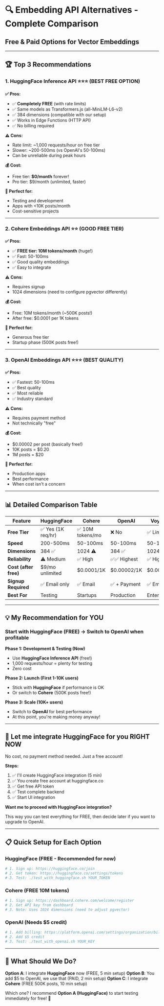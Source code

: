 # 🔍 Embedding API Alternatives - Complete Comparison

## **Free & Paid Options for Vector Embeddings**

---

## 🏆 **Top 3 Recommendations**

### **1. HuggingFace Inference API** ⭐⭐⭐ (BEST FREE OPTION)

**✅ Pros:**
- ✅ **Completely FREE** (with rate limits)
- ✅ Same models as Transformers.js (all-MiniLM-L6-v2)
- ✅ 384 dimensions (compatible with our setup)
- ✅ Works in Edge Functions (HTTP API)
- ✅ No billing required

**⚠️ Cons:**
- Rate limit: ~1,000 requests/hour on free tier
- Slower: ~200-500ms (vs OpenAI's 50-100ms)
- Can be unreliable during peak hours

**💰 Cost:**
- Free tier: **$0/month** forever!
- Pro tier: $9/month (unlimited, faster)

**🎯 Perfect for:**
- Testing and development
- Apps with <10K posts/month
- Cost-sensitive projects

---

### **2. Cohere Embeddings API** ⭐⭐ (GOOD FREE TIER)

**✅ Pros:**
- ✅ **FREE tier: 10M tokens/month** (huge!)
- ✅ Fast: 50-100ms
- ✅ Good quality embeddings
- ✅ Easy to integrate

**⚠️ Cons:**
- Requires signup
- 1024 dimensions (need to configure pgvector differently)

**💰 Cost:**
- Free: 10M tokens/month (~500K posts!)
- After free: $0.0001 per 1K tokens

**🎯 Perfect for:**
- Generous free tier
- Startup phase (500K posts free!)

---

### **3. OpenAI Embeddings API** ⭐⭐⭐ (BEST QUALITY)

**✅ Pros:**
- ✅ Fastest: 50-100ms
- ✅ Best quality
- ✅ Most reliable
- ✅ Industry standard

**⚠️ Cons:**
- Requires payment method
- Not technically "free"

**💰 Cost:**
- $0.00002 per post (basically free!)
- 10K posts = $0.20
- 1M posts = $20

**🎯 Perfect for:**
- Production apps
- Best performance
- When cost isn't a concern

---

## 📊 **Detailed Comparison Table**

| Feature | HuggingFace | Cohere | OpenAI | Voyage AI |
|---------|-------------|--------|--------|-----------|
| **Free Tier** | ✅ Yes (1K req/hr) | ✅ 10M tokens/mo | ❌ No | ✅ Limited |
| **Speed** | 200-500ms | 50-100ms | 50-100ms | 50-100ms |
| **Dimensions** | 384 ✅ | 1024 ⚠️ | 384 ✅ | 1024 ⚠️ |
| **Reliability** | ⚠️ Medium | ✅ High | ✅✅ Highest | ✅ High |
| **Cost (after free)** | $9/mo unlimited | $0.0001/1K | $0.00002/1K | $0.00012/1K |
| **Signup Required** | ✅ Email only | ✅ Email | ✅ + Payment | ✅ Email |
| **Best For** | Testing | Startups | Production | Enterprise |

---

## 💡 **My Recommendation for YOU**

### **Start with HuggingFace (FREE) → Switch to OpenAI when profitable**

**Phase 1: Development & Testing (Now)**
- Use **HuggingFace Inference API** (free!)
- 1,000 requests/hour = plenty for testing
- Zero cost

**Phase 2: Launch (First 1-10K users)**
- Stick with **HuggingFace** if performance is OK
- Or switch to **Cohere** (500K posts free!)

**Phase 3: Scale (10K+ users)**
- Switch to **OpenAI** for best performance
- At this point, you're making money anyway!

---

## 🚀 **Let me integrate HuggingFace for you RIGHT NOW**

No cost, no payment method needed. Just a free account!

**Steps:**
1. ✅ I'll create HuggingFace integration (5 min)
2. ✅ You create free account at huggingface.co
3. ✅ Get free API token
4. ✅ Test complete backend
5. ✅ Start UI integration

**Want me to proceed with HuggingFace integration?**

This way you can test everything for FREE, then decide later if you want to upgrade to OpenAI.

---

## 📋 **Quick Setup for Each Option**

### **HuggingFace (FREE - Recommended for now)**
```bash
# 1. Sign up: https://huggingface.co/join
# 2. Get token: https://huggingface.co/settings/tokens
# 3. Test: ./test_with_huggingface.sh YOUR_TOKEN
```

### **Cohere (FREE 10M tokens)**
```bash
# 1. Sign up: https://dashboard.cohere.com/welcome/register
# 2. Get API key from dashboard
# 3. Note: Uses 1024 dimensions (need to adjust pgvector)
```

### **OpenAI (Needs $5 credit)**
```bash
# 1. Add billing: https://platform.openai.com/settings/organization/billing
# 2. Add $5 credit
# 3. Test: ./test_with_openai.sh YOUR_KEY
```

---

## 🎯 **What Should We Do?**

**Option A**: I integrate **HuggingFace** now (FREE, 5 min setup)
**Option B**: You add $5 to OpenAI, we use that (PAID, 2 min setup)
**Option C**: I integrate **Cohere** (FREE 500K posts, 10 min setup)

Which one? I recommend **Option A (HuggingFace)** to start testing immediately for free! 🚀
